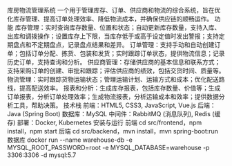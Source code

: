 库房物流管理系统
一个用于管理库存、订单、供应商和物流的综合系统，旨在优化库存管理、提高订单处理效率、降低物流成本，并确保供应链的顺畅运作。
功能
库存管理：实时查询库存数量、位置和状态；自动更新库存数量，支持入库、出库和调拨操作；设置库存上下限，当库存低于或高于设定值时发出警报；支持定期盘点和不定期盘点，记录盘点结果和差异。
订单管理：支持手动和自动创建订单；包括订单分配、拣货、包装和发货；实时跟踪订单状态，提供物流信息；记录历史订单，支持查询和分析。
供应商管理：存储供应商的基本信息和联系方式；支持采购订单的创建、审批和跟踪；评估供应商的绩效，包括交货时间、质量等。
物流管理：实时跟踪货物运输状态；管理运输计划、运输方式和成本；优化配送路线，提高配送效率。
报表和分析：生成库存报表，包括库存数量、价值等；生成订单报表，分析订单处理效率；生成物流报表，分析运输成本和效率；提供数据分析工具，帮助决策。
技术栈
前端：HTML5, CSS3, JavaScript, Vue.js
后端：Java (Spring Boot)
数据库：MySQL
中间件：RabbitMQ (消息队列), Redis (缓存)
部署：Docker, Kubernetes
安装与运行
前端
cd src/frontend，npm install，npm start
后端
cd src/backend，mvn install，mvn spring-boot:run
数据库
docker run --name warehouse-db -e MYSQL_ROOT_PASSWORD=root -e MYSQL_DATABASE=warehouse -p 3306:3306 -d mysql:5.7
